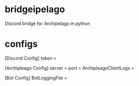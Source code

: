 # bridgeipelago
Discord bridge for Archipelago in python




# configs
[Discord Config]
token = <your discord token for your bot>

[Archipleago Config]
server = <archipleago server address>
port = <archipleago server port>
ArchipleagoClientLogs = <Archipleago client log directory>


[Bot Config]
BotLoggingFile = <local bot log directory>
